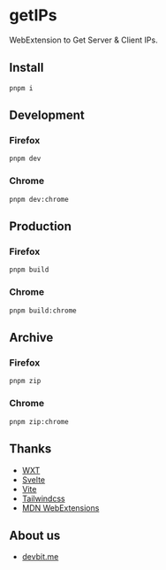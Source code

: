 # getIPs

WebExtension to Get Server & Client IPs.

## Install

`pnpm i`

## Development

### Firefox

`pnpm dev`

### Chrome

`pnpm dev:chrome`

## Production

### Firefox

`pnpm build`

### Chrome

`pnpm build:chrome`

## Archive

### Firefox

`pnpm zip`

### Chrome

`pnpm zip:chrome`

## Thanks

- [WXT](https://wxt.dev/)
- [Svelte](https://svelte.dev/)
- [Vite](https://vite.dev/)
- [Tailwindcss](https://tailwindcss.com/)
- [MDN WebExtensions](https://developer.mozilla.org/fr/docs/Mozilla/Add-ons/WebExtensions)

## About us

- [devbit.me](https://devbit.me/)
